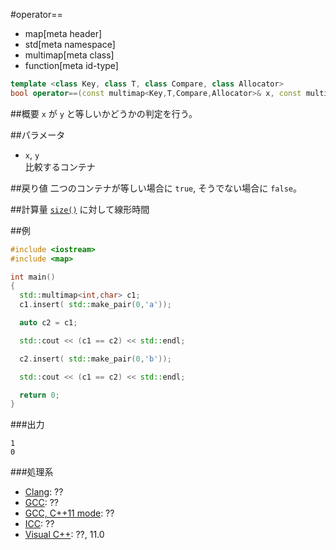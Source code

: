 #operator==
* map[meta header]
* std[meta namespace]
* multimap[meta class]
* function[meta id-type]

```cpp
template <class Key, class T, class Compare, class Allocator>
bool operator==(const multimap<Key,T,Compare,Allocator>& x, const multimap<Key,T,Compare,Allocator>& y);
```

##概要
`x` が `y` と等しいかどうかの判定を行う。


##パラメータ
- `x`, `y`<br/>
比較するコンテナ


##戻り値
二つのコンテナが等しい場合に `true`, そうでない場合に `false`。


##計算量
[`size()`](/reference/map/multimap/size.md) に対して線形時間


##例
```cpp
#include <iostream>
#include <map>

int main()
{
  std::multimap<int,char> c1;
  c1.insert( std::make_pair(0,'a'));

  auto c2 = c1;

  std::cout << (c1 == c2) << std::endl;

  c2.insert( std::make_pair(0,'b'));

  std::cout << (c1 == c2) << std::endl;

  return 0;
}
```

###出力
```
1
0
```

###処理系
- [Clang](/implementation.md#clang): ??
- [GCC](/implementation.md#gcc): ??
- [GCC, C++11 mode](/implementation.md#gcc): ??
- [ICC](/implementation.md#icc): ??
- [Visual C++](/implementation.md#visual_cpp): ??, 11.0



